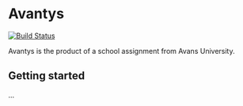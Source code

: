 # Avantys

[![Build Status](https://travis-ci.org/avantys-solutionarchitecture/avantys.svg?branch=master)](https://travis-ci.org/avantys-solutionarchitecture/avantys)

Avantys is the product of a school assignment from Avans University.

## Getting started

...